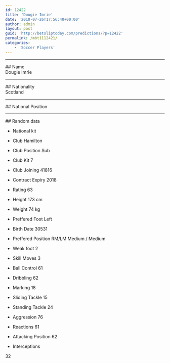 ```yaml
---
id: 12422
title: 'Dougie Imrie'
date: '2010-07-26T17:56:40+00:00'
author: admin
layout: post
guid: 'http://betsliptoday.com/predictions/?p=12422'
permalink: /mbt1112421/
categories:
    - 'Soccer Players'
---
```


- - - - - -

\## Name  
 Dougie Imrie

- - - - - -

\## Nationality  
 Scotland

- - - - - -

\## National Position

- - - - - -

\## Random data

- National kit
- Club
 Hamilton

- Club Position
 Sub

- Club Kit
 7

- Club Joining
 41816

- Contract Expiry
 2018

- Rating
 63

- Height
 173 cm

- Weight
 74 kg

- Preffered Foot
 Left

- Birth Date
 30531

- Preffered Position
 RM/LM Medium / Medium

- Weak foot
 2

- Skill Moves
 3

- Ball Control
 61

- Dribbling
 62

- Marking
 18

- Sliding Tackle
 15

- Standing Tackle
 24

- Aggression
 76

- Reactions
 61

- Attacking Position
 62

- Interceptions

 32